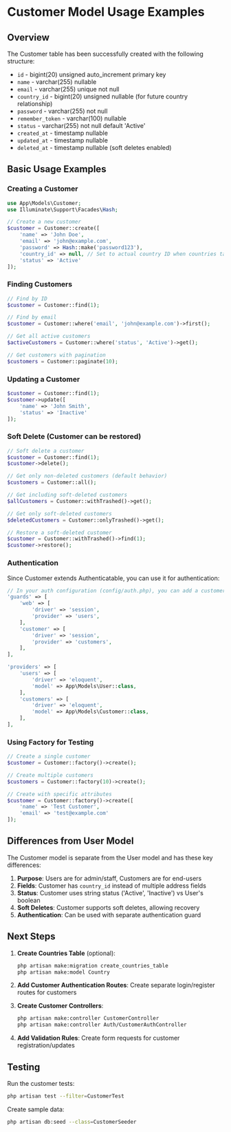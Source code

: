 # Customer Model Usage Examples

## Overview
The Customer table has been successfully created with the following structure:

- `id` - bigint(20) unsigned auto_increment primary key
- `name` - varchar(255) nullable
- `email` - varchar(255) unique not null
- `country_id` - bigint(20) unsigned nullable (for future country relationship)
- `password` - varchar(255) not null
- `remember_token` - varchar(100) nullable
- `status` - varchar(255) not null default 'Active'
- `created_at` - timestamp nullable
- `updated_at` - timestamp nullable
- `deleted_at` - timestamp nullable (soft deletes enabled)

## Basic Usage Examples

### Creating a Customer
```php
use App\Models\Customer;
use Illuminate\Support\Facades\Hash;

// Create a new customer
$customer = Customer::create([
    'name' => 'John Doe',
    'email' => 'john@example.com',
    'password' => Hash::make('password123'),
    'country_id' => null, // Set to actual country ID when countries table exists
    'status' => 'Active'
]);
```

### Finding Customers
```php
// Find by ID
$customer = Customer::find(1);

// Find by email
$customer = Customer::where('email', 'john@example.com')->first();

// Get all active customers
$activeCustomers = Customer::where('status', 'Active')->get();

// Get customers with pagination
$customers = Customer::paginate(10);
```

### Updating a Customer
```php
$customer = Customer::find(1);
$customer->update([
    'name' => 'John Smith',
    'status' => 'Inactive'
]);
```

### Soft Delete (Customer can be restored)
```php
// Soft delete a customer
$customer = Customer::find(1);
$customer->delete();

// Get only non-deleted customers (default behavior)
$customers = Customer::all();

// Get including soft-deleted customers
$allCustomers = Customer::withTrashed()->get();

// Get only soft-deleted customers
$deletedCustomers = Customer::onlyTrashed()->get();

// Restore a soft-deleted customer
$customer = Customer::withTrashed()->find(1);
$customer->restore();
```

### Authentication
Since Customer extends Authenticatable, you can use it for authentication:

```php
// In your auth configuration (config/auth.php), you can add a customer guard:
'guards' => [
    'web' => [
        'driver' => 'session',
        'provider' => 'users',
    ],
    'customer' => [
        'driver' => 'session',
        'provider' => 'customers',
    ],
],

'providers' => [
    'users' => [
        'driver' => 'eloquent',
        'model' => App\Models\User::class,
    ],
    'customers' => [
        'driver' => 'eloquent',
        'model' => App\Models\Customer::class,
    ],
],
```

### Using Factory for Testing
```php
// Create a single customer
$customer = Customer::factory()->create();

// Create multiple customers
$customers = Customer::factory(10)->create();

// Create with specific attributes
$customer = Customer::factory()->create([
    'name' => 'Test Customer',
    'email' => 'test@example.com'
]);
```

## Differences from User Model

The Customer model is separate from the User model and has these key differences:

1. **Purpose**: Users are for admin/staff, Customers are for end-users
2. **Fields**: Customer has `country_id` instead of multiple address fields
3. **Status**: Customer uses string status ('Active', 'Inactive') vs User's boolean
4. **Soft Deletes**: Customer supports soft deletes, allowing recovery
5. **Authentication**: Can be used with separate authentication guard

## Next Steps

1. **Create Countries Table** (optional):
   ```bash
   php artisan make:migration create_countries_table
   php artisan make:model Country
   ```

2. **Add Customer Authentication Routes**:
   Create separate login/register routes for customers

3. **Create Customer Controllers**:
   ```bash
   php artisan make:controller CustomerController
   php artisan make:controller Auth/CustomerAuthController
   ```

4. **Add Validation Rules**:
   Create form requests for customer registration/updates

## Testing

Run the customer tests:
```bash
php artisan test --filter=CustomerTest
```

Create sample data:
```bash
php artisan db:seed --class=CustomerSeeder
```

